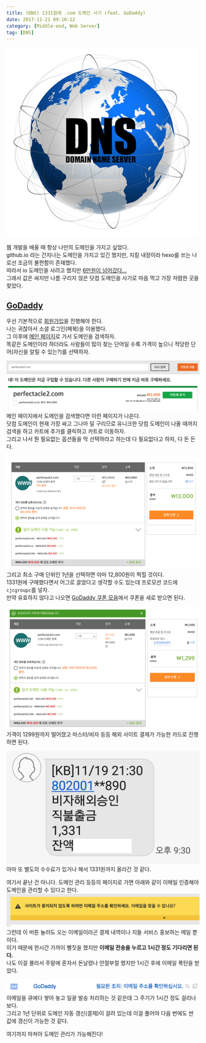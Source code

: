 ```yaml
---
title: (DNS) 1331원에 .com 도메인 사기 (feat. GoDaddy)
date: 2017-11-21 09:10:12
category: [Middle-end, Web Server]
tag: [DNS]
---
```

![](domain-register-godaddy/thumb.png)

웹 개발을 배울 때 항상 나만의 도메인을 가지고 싶었다.  
github.io 라는 간지나는 도메인을 가지고 있긴 했지만, 지킬 내장이라 hexo를 쓰는 나로선 조금의 불편함이 존재했다.  
따라서 io 도메인을 사려고 했지만 [6만원이 넘어갔다...](https://kr.godaddy.com/tlds/io-domain)  
그래서 값은 싸지만 나름 구리지 않은 닷컴 도메인을 사기로 마음 먹고 가장 저렴한 곳을 찾았다.  

## [GoDaddy](https://godaddy.com)
우선 기본적으로 [회원가입](https://sso.godaddy.com/account/create?realm=idp&path=%2F&app=mya)을 진행해야 한다.  
나는 귀찮아서 소셜 로그인(페북)을 이용했다.  
그 이후에 [메인 페이지](https://godaddy.com)로 가서 도메인을 검색하자.  
똑같은 도메인이라 하더라도 사람들이 많이 찾는 단어일 수록 가격이 높으니 적당한 단어(자신을 알릴 수 있는?)를 선택하자.  

![](domain-register-godaddy/01.png)  
메인 페이지에서 도메인을 검색했다면 이런 페이지가 나온다.  
닷컴 도메인이 현재 가장 싸고 그나마 덜 구리므로 유니크한 닷컴 도메인이 나올 때까지 검색을 하고 카트에 추가를 클릭하고 카트로 이동하자.  
그리고 나서 뭔 필요없는 옵션들을 막 선택하라고 하는데 다 필요없다고 하자, 다 돈 든다.  

![](domain-register-godaddy/02.png)  
그리고 최소 구매 단위인 1년을 선택하면 아마 12,800원이 찍힐 것이다.  
1331원에 구매했다면서 어그로 끌었다고 생각할 수도 있는데 프로모션 코드에 `cjcgroupc`를 넣자.  
만약 유효하지 않다고 나오면 [GoDaddy 쿠폰 모음](https://www.groupon.com/coupons/stores/godaddy.com)에서 쿠폰을 새로 받으면 된다.  

![](domain-register-godaddy/03.png)  
가격이 1299원까지 떨어졌고 마스터/비자 등등 해외 사이트 결제가 가능한 카드로 진행하면 된다.  

![혹시나 못 믿을까봐 인증](domain-register-godaddy/04.png)
아마 또 별도의 수수료가 있거나 해서 1331원까지 올라간 것 같다.  

여기서 끝난 건 아니다. 도메인 관리 등등의 페이지로 가면 아래와 같이 이메일 인증해야 도메인을 관리할 수 있다고 한다.  
![](domain-register-godaddy/05.png)  
그런데 이 버튼 눌러도 오는 이메일이라곤 결제 내역이나 지들 서비스 홍보하는 메일 뿐이다.  
이거 때문에 한시간 가까이 뻘짓을 했지만 **이메일 전송을 누르고 1시간 정도 기다리면 된다.**  
나도 이걸 몰라서 주말에 혼자서 돈날렸나 안절부절 했지만 1시간 후에 이메일 폭탄을 받았다.  

![1시간 가량 기다리다 보면 다음과 같은 메일을 받을 수 있다.](domain-register-godaddy/06.png)  
이메일을 큐에다 쌓아 놓고 일괄 발송 처리하는 것 같은데 그 주기가 1시간 정도 걸리나보다.  
그리고 1년 단위로 도메인 자동 갱신(결제)이 걸려 있는데 이걸 풀어야 다음 번에도 싼 값에 갱신이 가능한 것 같다.  

여기까지 마쳐야 도메인 관리가 가능해진다!